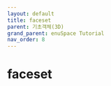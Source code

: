 ```yaml
---
layout: default
title: faceset
parent: 기초객체(3D)
grand_parent: enuSpace Tutorial
nav_order: 8
---
```


# faceset